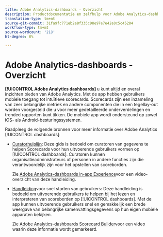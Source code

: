 ```yaml
---
title: Adobe Analytics-dashboards - Overzicht
description: Productdocumentatie en zelfhulp voor Adobe Analytics-dashboards
translation-type: tm+mt
source-git-commit: 31fa9fc771eb2e8f335c98e97e7e42e0c5c45284
workflow-type: tm+mt
source-wordcount: '218'
ht-degree: 0%

---
```



# Adobe Analytics-dashboards - Overzicht

**[!UICONTROL Adobe Analytics dashboards]** u kunt altijd en overal inzichten bieden van Adobe Analytics. Met de app hebben gebruikers mobiele toegang tot intuïtieve scorecards. Scorecards zijn een inzameling van zeer belangrijke metriek en andere componenten die in een tegellay-out worden voorgesteld die u voor meer gedetailleerde onderverdelingen en trended rapporten kunt tikken. De mobiele app wordt ondersteund op zowel iOS- als Android-besturingssystemen.

Raadpleeg de volgende bronnen voor meer informatie over Adobe Analytics [!UICONTROL dashboards]:

* [Curatorhulplijn](https://docs.adobe.com/content/help/en/analytics/analyze/mobapp/curator.html): Deze gids is bedoeld om curatoren van gegevens te helpen Scorecards voor hun uitvoerende gebruikers vormen op [!UICONTROL dashboards]. Curatoren kunnen organisatieadministrateurs of personen in andere functies zijn die verantwoordelijk zijn voor het opstellen van scoreborden.

   Zie [Adobe Analytics-dashboards in-app Experience](https://www.youtube.com/watch?v=QXqQ_PkArbA&amp;feature=youtu.be)voor een video-overzicht van deze handleiding.


* [Handleiding](https://docs.adobe.com/content/help/en/analytics/analyze/mobapp/executive.html)voor snel starten van gebruikers: Deze handleiding is bedoeld om uitvoerende gebruikers te helpen bij het lezen en interpreteren van scoreborden op [!UICONTROL dashboards]. Met de app kunnen uitvoerende gebruikers snel en gemakkelijk een brede weergave van belangrijke samenvattingsgegevens op hun eigen mobiele apparaten bekijken.

   Zie [Adobe Analytics-dashboards Scorecard Builder](https://www.youtube.com/watch?v=tnnl6hrcP94&amp;feature=youtu.be)voor een video waarin deze informatie wordt gemarkeerd.